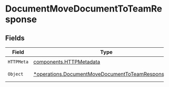 # DocumentMoveDocumentToTeamResponse


## Fields

| Field                                                                                                                   | Type                                                                                                                    | Required                                                                                                                | Description                                                                                                             |
| ----------------------------------------------------------------------------------------------------------------------- | ----------------------------------------------------------------------------------------------------------------------- | ----------------------------------------------------------------------------------------------------------------------- | ----------------------------------------------------------------------------------------------------------------------- |
| `HTTPMeta`                                                                                                              | [components.HTTPMetadata](../../models/components/httpmetadata.md)                                                      | :heavy_check_mark:                                                                                                      | N/A                                                                                                                     |
| `Object`                                                                                                                | [*operations.DocumentMoveDocumentToTeamResponseBody](../../models/operations/documentmovedocumenttoteamresponsebody.md) | :heavy_minus_sign:                                                                                                      | Successful response                                                                                                     |